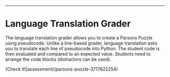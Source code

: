 ---
# Language Translation Grader

The language translation grader allows you to create a Parsons Puzzle using pseudocode. Unlike a line-based grader, language translation asks you to translate each line of pseudocode into Python. The student code is then evaluated and compared to an expected value. Students need to arrange the code blocks (distractors can be used).

{Check It!|assessment}(parsons-puzzle-3717622254)
